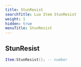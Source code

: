 ```yaml
---
title: StunResist
searchTitle: Lua Item StunResist
weight: 1
hidden: true
menuTitle: StunResist
---
```

## StunResist
```lua
Item:StunResist(); -- number
```